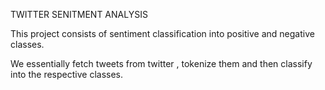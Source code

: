 TWITTER SENITMENT ANALYSIS

This project consists of sentiment classification into positive and negative classes. 

We essentially fetch tweets from twitter , tokenize them and then classify into the respective classes.